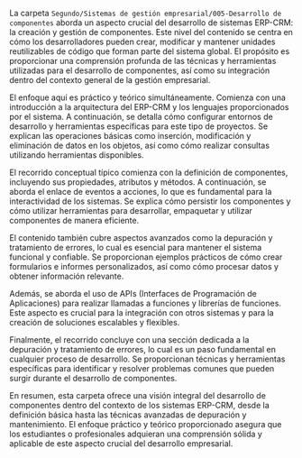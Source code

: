 La carpeta `Segundo/Sistemas de gestión empresarial/005-Desarrollo de componentes` aborda un aspecto crucial del desarrollo de sistemas ERP-CRM: la creación y gestión de componentes. Este nivel del contenido se centra en cómo los desarrolladores pueden crear, modificar y mantener unidades reutilizables de código que forman parte del sistema global. El propósito es proporcionar una comprensión profunda de las técnicas y herramientas utilizadas para el desarrollo de componentes, así como su integración dentro del contexto general de la gestión empresarial.

El enfoque aquí es práctico y teórico simultáneamente. Comienza con una introducción a la arquitectura del ERP-CRM y los lenguajes proporcionados por el sistema. A continuación, se detalla cómo configurar entornos de desarrollo y herramientas específicas para este tipo de proyectos. Se explican las operaciones básicas como inserción, modificación y eliminación de datos en los objetos, así como cómo realizar consultas utilizando herramientas disponibles.

El recorrido conceptual típico comienza con la definición de componentes, incluyendo sus propiedades, atributos y métodos. A continuación, se aborda el enlace de eventos a acciones, lo que es fundamental para la interactividad de los sistemas. Se explica cómo persistir los componentes y cómo utilizar herramientas para desarrollar, empaquetar y utilizar componentes de manera eficiente.

El contenido también cubre aspectos avanzados como la depuración y tratamiento de errores, lo cual es esencial para mantener el sistema funcional y confiable. Se proporcionan ejemplos prácticos de cómo crear formularios e informes personalizados, así como cómo procesar datos y obtener información relevante.

Además, se aborda el uso de APIs (Interfaces de Programación de Aplicaciones) para realizar llamadas a funciones y librerías de funciones. Este aspecto es crucial para la integración con otros sistemas y para la creación de soluciones escalables y flexibles.

Finalmente, el recorrido concluye con una sección dedicada a la depuración y tratamiento de errores, lo cual es un paso fundamental en cualquier proceso de desarrollo. Se proporcionan técnicas y herramientas específicas para identificar y resolver problemas comunes que pueden surgir durante el desarrollo de componentes.

En resumen, esta carpeta ofrece una visión integral del desarrollo de componentes dentro del contexto de los sistemas ERP-CRM, desde la definición básica hasta las técnicas avanzadas de depuración y mantenimiento. El enfoque práctico y teórico proporcionado asegura que los estudiantes o profesionales adquieran una comprensión sólida y aplicable de este aspecto crucial del desarrollo empresarial.
